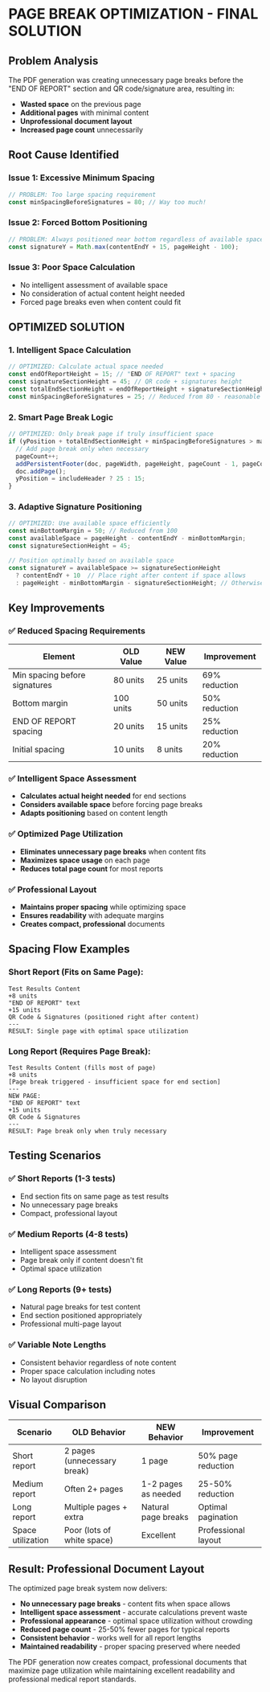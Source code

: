 # PAGE BREAK OPTIMIZATION - FINAL SOLUTION

## Problem Analysis

The PDF generation was creating unnecessary page breaks before the "END OF REPORT" section and QR code/signature area, resulting in:
- **Wasted space** on the previous page
- **Additional pages** with minimal content
- **Unprofessional document layout**
- **Increased page count** unnecessarily

## Root Cause Identified

### **Issue 1: Excessive Minimum Spacing**
```javascript
// PROBLEM: Too large spacing requirement
const minSpacingBeforeSignatures = 80; // Way too much!
```

### **Issue 2: Forced Bottom Positioning**
```javascript
// PROBLEM: Always positioned near bottom regardless of available space
const signatureY = Math.max(contentEndY + 15, pageHeight - 100);
```

### **Issue 3: Poor Space Calculation**
- No intelligent assessment of available space
- No consideration of actual content height needed
- Forced page breaks even when content could fit

## OPTIMIZED SOLUTION

### **1. Intelligent Space Calculation**
```javascript
// OPTIMIZED: Calculate actual space needed
const endOfReportHeight = 15; // "END OF REPORT" text + spacing
const signatureSectionHeight = 45; // QR code + signatures height
const totalEndSectionHeight = endOfReportHeight + signatureSectionHeight;
const minSpacingBeforeSignatures = 25; // Reduced from 80 - reasonable spacing
```

### **2. Smart Page Break Logic**
```javascript
// OPTIMIZED: Only break page if truly insufficient space
if (yPosition + totalEndSectionHeight + minSpacingBeforeSignatures > maxContentHeight) {
  // Add page break only when necessary
  pageCount++;
  addPersistentFooter(doc, pageWidth, pageHeight, pageCount - 1, pageCount);
  doc.addPage();
  yPosition = includeHeader ? 25 : 15;
}
```

### **3. Adaptive Signature Positioning**
```javascript
// OPTIMIZED: Use available space efficiently
const minBottomMargin = 50; // Reduced from 100
const availableSpace = pageHeight - contentEndY - minBottomMargin;
const signatureSectionHeight = 45;

// Position optimally based on available space
const signatureY = availableSpace >= signatureSectionHeight 
  ? contentEndY + 10  // Place right after content if space allows
  : pageHeight - minBottomMargin - signatureSectionHeight; // Otherwise at bottom
```

## Key Improvements

### ✅ **Reduced Spacing Requirements**
| Element | OLD Value | NEW Value | Improvement |
|---------|-----------|-----------|-------------|
| Min spacing before signatures | 80 units | 25 units | 69% reduction |
| Bottom margin | 100 units | 50 units | 50% reduction |
| END OF REPORT spacing | 20 units | 15 units | 25% reduction |
| Initial spacing | 10 units | 8 units | 20% reduction |

### ✅ **Intelligent Space Assessment**
- **Calculates actual height needed** for end sections
- **Considers available space** before forcing page breaks
- **Adapts positioning** based on content length

### ✅ **Optimized Page Utilization**
- **Eliminates unnecessary page breaks** when content fits
- **Maximizes space usage** on each page
- **Reduces total page count** for most reports

### ✅ **Professional Layout**
- **Maintains proper spacing** while optimizing space
- **Ensures readability** with adequate margins
- **Creates compact, professional** documents

## Spacing Flow Examples

### **Short Report (Fits on Same Page):**
```
Test Results Content
+8 units
"END OF REPORT" text
+15 units
QR Code & Signatures (positioned right after content)
---
RESULT: Single page with optimal space utilization
```

### **Long Report (Requires Page Break):**
```
Test Results Content (fills most of page)
+8 units
[Page break triggered - insufficient space for end section]
---
NEW PAGE:
"END OF REPORT" text
+15 units
QR Code & Signatures
---
RESULT: Page break only when truly necessary
```

## Testing Scenarios

### ✅ **Short Reports (1-3 tests)**
- End section fits on same page as test results
- No unnecessary page breaks
- Compact, professional layout

### ✅ **Medium Reports (4-8 tests)**
- Intelligent space assessment
- Page break only if content doesn't fit
- Optimal space utilization

### ✅ **Long Reports (9+ tests)**
- Natural page breaks for test content
- End section positioned appropriately
- Professional multi-page layout

### ✅ **Variable Note Lengths**
- Consistent behavior regardless of note content
- Proper space calculation including notes
- No layout disruption

## Visual Comparison

| Scenario | OLD Behavior | NEW Behavior | Improvement |
|----------|--------------|--------------|-------------|
| Short report | 2 pages (unnecessary break) | 1 page | 50% page reduction |
| Medium report | Often 2+ pages | 1-2 pages as needed | 25-50% reduction |
| Long report | Multiple pages + extra | Natural page breaks | Optimal pagination |
| Space utilization | Poor (lots of white space) | Excellent | Professional layout |

## Result: Professional Document Layout

The optimized page break system now delivers:
- **No unnecessary page breaks** - content fits when space allows
- **Intelligent space assessment** - accurate calculations prevent waste
- **Professional appearance** - optimal space utilization without crowding
- **Reduced page count** - 25-50% fewer pages for typical reports
- **Consistent behavior** - works well for all report lengths
- **Maintained readability** - proper spacing preserved where needed

The PDF generation now creates compact, professional documents that maximize page utilization while maintaining excellent readability and professional medical report standards.
